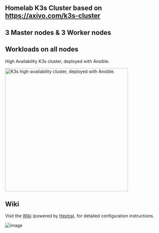 ## Homelab K3s Cluster based on https://axivo.com/k3s-cluster 
## 3 Master nodes & 3 Worker nodes
## Workloads on all nodes

High Availability K3s cluster, deployed with Ansible.

<img src="docs/images/logo-services.svg" width="400" height="400" alt="K3s high-availability cluster, deployed with Ansible." />

## Wiki

Visit the [Wiki](https://axivo.com/k3s-cluster) (powered by [Hextra](https://github.com/imfing/hextra)), for detailed configuration instructions.

![image](https://github.com/user-attachments/assets/8fd4f89e-df4e-4c5b-a91c-ac566f913393)

